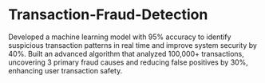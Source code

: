 # Transaction-Fraud-Detection
Developed a machine learning model with 95% accuracy to identify suspicious transaction patterns in real time and improve system security by 40%.      Built an advanced algorithm that analyzed 100,000+ transactions, uncovering 3 primary fraud causes and reducing false positives by 30%, enhancing user transaction safety.
